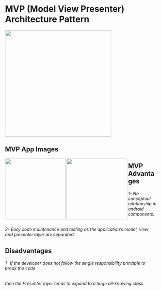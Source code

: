 # MVP (Model View Presenter) Architecture Pattern

 <img src="https://m7madmagdy.github.io/pages/MVPExplain.png" width="350">
 
 ## MVP App Images
 
 <img src="https://m7madmagdy.github.io/pages/MVPMainScreen.png" width="200" align="left">

 <img src="https://m7madmagdy.github.io/pages/MVPProgress.png" width="200" align="left">

## MVP Advantages
###### 1- No conceptual relationship in android components.
###### 2- Easy code maintenance and testing as the application’s model, view, and presenter layer are separated.

## Disadvantages
###### 1- If the developer does not follow the single responsibility principle to break the code
###### then the Presenter layer tends to expand to a huge all-knowing class.

